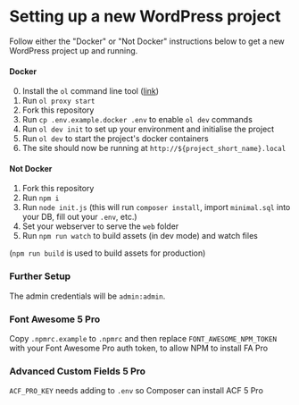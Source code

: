 # Setting up a new WordPress project

Follow either the "Docker" or "Not Docker" instructions below to get a new WordPress project up and running. 

#### Docker

0. Install the `ol` command line tool ([link](https://gitlab.outlandish.com/outlandish-cli/outlandish-cli))
1. Run `ol proxy start`
2. Fork this repository
3. Run `cp .env.example.docker .env` to enable `ol dev` commands
4. Run `ol dev init` to set up your environment and initialise the project
5. Run `ol dev` to start the project's docker containers
6. The site should now be running at `http://${project_short_name}.local`

#### Not Docker

1. Fork this repository
2. Run `npm i`
3. Run `node init.js` (this will run `composer install`, 
                       import `minimal.sql` into your DB, fill out your `.env`, etc.)
4. Set your webserver to serve the `web` folder
5. Run `npm run watch` to build assets (in dev mode) and watch files

(`npm run build` is used to build assets for production)

### Further Setup

The admin credentials will be `admin:admin`.

### Font Awesome 5 Pro

Copy `.npmrc.example` to `.npmrc` and then replace `FONT_AWESOME_NPM_TOKEN` with your Font Awesome Pro auth token, to allow NPM to install FA Pro

### Advanced Custom Fields 5 Pro

`ACF_PRO_KEY` needs adding to `.env` so Composer can install ACF 5 Pro